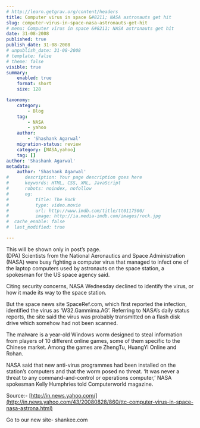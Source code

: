 ```yaml
---
# http://learn.getgrav.org/content/headers
title: Computer virus in space &#8211; NASA astronauts get hit
slug: computer-virus-in-space-nasa-astronauts-get-hit
# menu: Computer virus in space &#8211; NASA astronauts get hit
date: 31-08-2008
published: true
publish_date: 31-08-2008
# unpublish_date: 31-08-2008
# template: false
# theme: false
visible: true
summary:
    enabled: true
    format: short
    size: 128

taxonomy:
    category:
        - Blog
    tag:
        - NASA
        - yahoo
    author:
        - 'Shashank Agarwal'
    migration-status: review
    category: [NASA,yahoo]
    tag: []
author: 'Shashank Agarwal'
metadata:
    author: 'Shashank Agarwal'
#      description: Your page description goes here
#      keywords: HTML, CSS, XML, JavaScript
#      robots: noindex, nofollow
#      og:
#          title: The Rock
#          type: video.movie
#          url: http://www.imdb.com/title/tt0117500/
#          image: http://ia.media-imdb.com/images/rock.jpg
#  cache_enable: false
#  last_modified: true

---
```


This will be shown only in post’s page.  
(DPA) Scientists from the National Aeronautics and Space Administration (NASA) were busy fighting a computer virus that managed to infect one of the laptop computers used by astronauts on the space station, a spokesman for the US space agency said.

Citing security concerns, NASA Wednesday declined to identify the virus, or how it made its way to the space station.

But the space news site SpaceRef.com, which first reported the infection, identified the virus as ‘W32.Gammima.AG’. Referring to NASA’s daily status reports, the site said the virus was probably transmitted on a flash disk drive which somehow had not been scanned.

The malware is a year-old Windows worm designed to steal information from players of 10 different online games, some of them specific to the Chinese market. Among the games are ZhengTu, HuangYi Online and Rohan.

NASA said that new anti-virus programmes had been installed on the station’s computers and that the worm posed no threat. ‘It was never a threat to any command-and-control or operations computer,’ NASA spokesman Kelly Humphries told Computerworld magazine.

Source:- [http://in.news.yahoo.com/](http://in.news.yahoo.com/43/20080828/860/ttc-computer-virus-in-space-nasa-astrona.html)

Go to our new site- shankee.com
